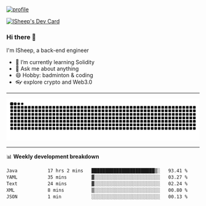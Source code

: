 [![profile](https://user-images.githubusercontent.com/54968314/208005045-e4b42f3b-833d-4242-bfcc-e764865553a2.svg)](https://www.calligrapher.ai/)

<a href="https://app.daily.dev/linziyang1106"><img src="https://api.daily.dev/devcards/v2/i4Spwx5Skx5FpTqWcwoit.png?r=kgx&type=wide" width="652" alt="ISheep's Dev Card"/></a>

### Hi there 🐏

I'm ISheep, a back-end engineer

- 🔭 I’m currently learning Solidity
- 💬 Ask me about anything
- 😄 Hobby: badminton & coding
- 👓 explore crypto and Web3.0

-------

![](https://raw.githubusercontent.com/ISheepp/ISheepp/output/github-contribution-grid-snake.svg)

-------

📊 **Weekly development breakdown**
<!--START_SECTION:waka-->

```txt
Java           17 hrs 2 mins   ███████████████████████▒░   93.41 %
YAML           35 mins         ▓░░░░░░░░░░░░░░░░░░░░░░░░   03.27 %
Text           24 mins         ▓░░░░░░░░░░░░░░░░░░░░░░░░   02.24 %
XML            8 mins          ▒░░░░░░░░░░░░░░░░░░░░░░░░   00.80 %
JSON           1 min           ░░░░░░░░░░░░░░░░░░░░░░░░░   00.13 %
```

<!--END_SECTION:waka-->
